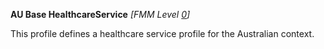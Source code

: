 **AU Base HealthcareService** *[FMM Level [0](guidance.html)]*

This profile defines a healthcare service profile for the Australian context.


